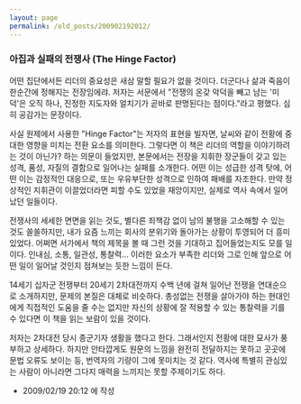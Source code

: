 ```yaml
---
layout: page
permalink: /old_posts/200902192012/
---
```


### 아집과 실패의 전쟁사 (The Hinge Factor)

어떤 집단에서든 리더의 중요성은 새삼 말할 필요가 없을 것이다. 더군다나 삶과 죽음이 한순간에 정해지는 전장임에랴. 저자는 서문에서 "전쟁의 온갖 악덕을 빼고 남는 '미덕'은 오직 하나, 진정한 지도자와 얼치기가 곧바로 판명된다는 점이다."라고 평했다. 심히 공감가는 문장이다.

사실 원제에서 사용한 "Hinge Factor"는 저자의 표현을 빌자면, 날씨와 같이 전황에 중대한 영향을 미치는 전환 요소를 의미한다. 그렇다면 이 책은 리더의 역할을 이야기하려는 것이 아닌가? 하는 의문이 들었지만, 본문에서는 전장을 지휘한 장군들이 갖고 있는 성격, 품성, 자질의 결함으로 일어나는 실패를 소개한다. 어떤 이는 성급한 성격 탓에, 어떤 이는 감정적인 대응으로, 또는 우유부단한 성격으로 인하여 패배를 자조한다. 만약 정상적인 지휘관이 이끌었더라면 피할 수도 있었을 재앙이지만, 실제로 역사 속에서 일어났던 일들이다.

전쟁사의 세세한 면면을 읽는 것도, 별다른 죄책감 없이 남의 불행을 고소해할 수 있는 것도 쏠쏠하지만, 내가 요즘 느끼는 회사의 분위기와 돌아가는 상황이 투영되어 더 흥미있었다. 어쩌면 서가에서 책의 제목을 볼 때 그런 것을 기대하고 집어들었는지도 모를 일이다. 인내심, 소통, 일관성, 통찰력... 이러한 요소가 부족한 리더와 그로 인해 앞으로 어떤 일이 일어날 것인지 점쳐보는 듯한 느낌이 든다.

14세기 십자군 전쟁부터 20세기 2차대전까지 수백 년에 걸쳐 일어난 전쟁을 연대순으로 소개하지만, 문제의 본질은 대체로 비슷하다. 총성없는 전쟁을 살아가야 하는 현대인에게 직접적인 도움을 줄 수는 없지만 자신의 상황에 잘 적용할 수 있는 통찰력을 기를 수 있다면 이 책을 읽는 보람이 있을 것이다.

저자는 2차대전 당시 종군기자 생활을 했다고 한다. 그래서인지 전황에 대한 묘사가 풍부하고 상세하다. 하지만 안타깝게도 원문의 느낌을 완전히 전달하지는 못하고 곳곳에 문법 오류도 보이는 등, 번역자의 기량이 그에 못미치는 것 같다. 역사에 특별히 관심있는 사람이 아니라면 그다지 매력을 느끼지는 못할 주제이기도 하다.





- 2009/02/19 20:12 에 작성